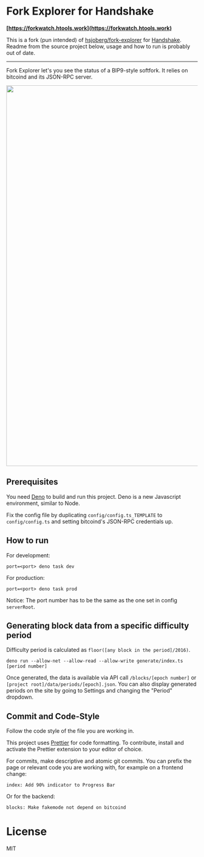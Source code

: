# Fork Explorer for Handshake

**[https://forkwatch.htools.work](https://forkwatch.htools.work)**

This is a fork (pun intended) of [hsjoberg/fork-explorer](https://github.com/hsjoberg/fork-explorer) for [Handshake](https://handshake.org). Readme from the source project below, usage and how to run is probably out of date.

---

Fork Explorer let's you see the status of a BIP9-style softfork. It relies on bitcoind and its JSON-RPC server.

<img width="1000" src="fork-explorer-screenshot.png" />

## Prerequisites

You need [Deno](https://deno.land) to build and run this project. Deno is a new
Javascript environment, similar to Node.

Fix the config file by duplicating `config/config.ts_TEMPLATE` to `config/config.ts` and setting
bitcoind's JSON-RPC credentials up.

## How to run

For development:

```
port=<port> deno task dev
```

For production:

```
port=<port> deno task prod
```

Notice: The port number has to be the same as the one set in config `serverRoot`.

## Generating block data from a specific difficulty period

Difficulty period is calculated as `floor([any block in the period]/2016)`.

`deno run --allow-net --allow-read --allow-write generate/index.ts [period number]`

Once generated, the data is available via API call `/blocks/[epoch number]` or `[project root]/data/periods/[epoch].json`.
You can also display generated periods on the site by going to Settings and changing the "Period" dropdown.

## Commit and Code-Style

Follow the code style of the file you are working in.

This project uses [Prettier](https://prettier.io/) for code formatting.
To contribute, install and activate the Prettier extension to your editor of choice.

For commits, make descriptive and atomic git commits.
You can prefix the page or relevant code you are working with, for example on a frontend change:

```
index: Add 90% indicator to Progress Bar
```

Or for the backend:

```
blocks: Make fakemode not depend on bitcoind
```

# License

MIT
